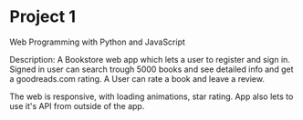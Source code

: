 # Project 1

Web Programming with Python and JavaScript

Description:
A Bookstore web app which lets a user to register and sign in. Signed in user can search trough 5000 books and see detailed info and
get a goodreads.com rating. A User can rate a book and leave a review.

The web is responsive, with loading animations, star rating.
App also lets to use it's API from outside of the app.
